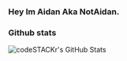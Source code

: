 ### Hey Im Aidan Aka NotAidan.

### Github stats
<img align="left" alt="codeSTACKr's GitHub Stats" src="https://github-readme-stats.N0tA1dan.vercel.app/api?username=N0tA1dan&show_icons=true&hide_border=true" />
